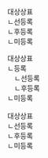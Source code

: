 <link rel="stylesheet" href="../../.res/darkmode.css">  

대상상표  
ㄴ<span class="r">선등록</span>  
ㄴ<span class="r">후등록</span>  
ㄴ<span class="r">미등록</span>  

<pre>
대상상표  
ㄴ<span class="r">등록</span>  
　ㄴ<span class="r">선등록</span>  
　ㄴ<span class="r">후등록</span>  
ㄴ<span class="r">미등록</span>  

대상상표  
ㄴ<span class="r">선등록</span>  
ㄴ<span class="r">후등록</span>  
ㄴ<span class="r">미등록</span>  

</pre>

#




